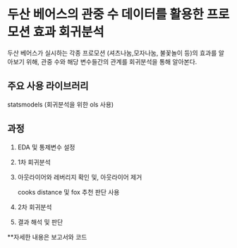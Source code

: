 # 두산 베어스의 관중 수 데이터를 활용한 프로모션 효과 회귀분석
두산 베어스가 실시하는 각종 프로모션 (셔츠나눔,모자나눔, 불꽃놀이 등)의 효과를 알아보기 위해, 
관중 수와 해당 변수들간의 관계를 회귀분석을 통해 알아본다.


## 주요 사용 라이브러리
statsmodels (회귀분석을 위한 ols 사용)

## 과정
1. EDA 및 통제변수 설정

2. 1차 회귀분석

3. 아웃라이어와 레버리지 확인 및, 아웃라이어 제거


   cooks distance 및 fox 추천 판단 사용
 

4. 2차 회귀분석

5. 결과 해석 및 판단


**자세한 내용은 보고서와 코드 

